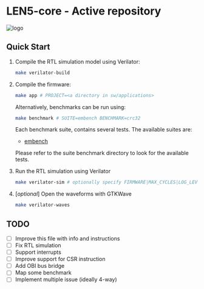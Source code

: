 # LEN5-core - Active repository
![logo](/doc/logo/len5-logo-full.png)

## Quick Start
1. Compile the RTL simulation model using Verilator:
   ```bash
   make verilator-build
   ```
2. Compile the firmware:
   ```bash
   make app # PROJECT=<a directory in sw/applications>
   ```
   Alternatively, benchmarks can be run using:
   ```bash
   make benchmark # SUITE=embench BENCHMARK=crc32
   ```
   Each benchmark suite, contains several tests. The available suites are:
      - [embench](https://www.embench.org/)

   Please refer to the suite benchmark directory to look for the available tests.

3. Run the RTL simulation using Verilator
   ```bash
   make verilator-sim # optionally specify FIRMWARE|MAX_CYCLES|LOG_LEVEL
   ```
4. [*optional*] Open the waveforms with GTKWave
   ```bash
   make verilator-waves
   ```

## TODO
- [ ] Improve this file with info and instructions
- [ ] Fix RTL simulation
- [ ] Support interrupts
- [ ] Improve support for CSR instruction
- [ ] Add OBI bus bridge
- [ ] Map some benchmark
- [ ] Implement multiple issue (ideally 4-way)

